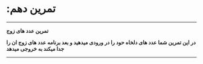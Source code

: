 # :تمرین دهم 

----------------------------------------------
**تمرین عدد های زوج**

**در این تمرین شما عدد های دلخاه حود را در ورودی میدهید  و بعد برنامه عدد های زوج ان را جدا میکند به خروجی میدهد**

----------------------------------------------